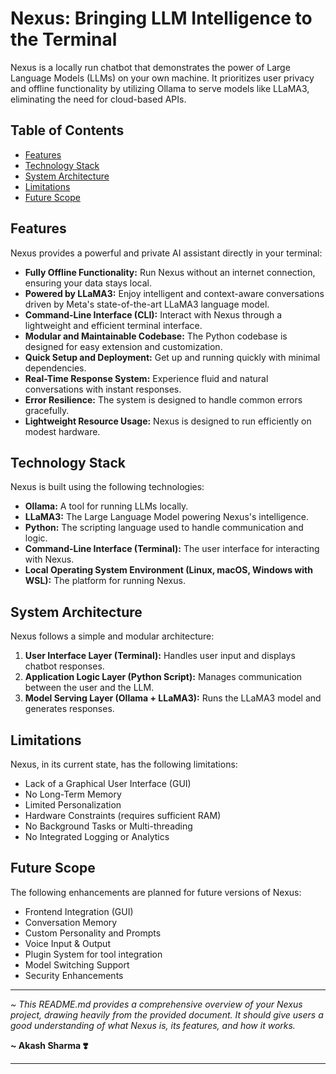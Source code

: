# Nexus: Bringing LLM Intelligence to the Terminal

Nexus is a locally run chatbot that demonstrates the power of Large Language Models (LLMs) on your own machine. It prioritizes user privacy and offline functionality by utilizing Ollama to serve models like LLaMA3, eliminating the need for cloud-based APIs.

## Table of Contents

* [   Features   ](#features)
* [   Technology Stack   ](#technology-stack)
* [   System Architecture   ](#system-architecture)
* [   Limitations   ](#limitations)
* [   Future Scope   ](#future-scope)

## Features

Nexus provides a powerful and private AI assistant directly in your terminal:

* **Fully Offline Functionality:** Run Nexus without an internet connection, ensuring your data stays local.
* **Powered by LLaMA3:** Enjoy intelligent and context-aware conversations driven by Meta's state-of-the-art LLaMA3 language model.
* **Command-Line Interface (CLI):** Interact with Nexus through a lightweight and efficient terminal interface.
* **Modular and Maintainable Codebase:** The Python codebase is designed for easy extension and customization.
* **Quick Setup and Deployment:** Get up and running quickly with minimal dependencies.
* **Real-Time Response System:** Experience fluid and natural conversations with instant responses.
* **Error Resilience:** The system is designed to handle common errors gracefully.
* **Lightweight Resource Usage:** Nexus is designed to run efficiently on modest hardware.

## Technology Stack

Nexus is built using the following technologies:

* **Ollama:** A tool for running LLMs locally.
* **LLaMA3:** The Large Language Model powering Nexus's intelligence.
* **Python:** The scripting language used to handle communication and logic.
* **Command-Line Interface (Terminal):** The user interface for interacting with Nexus.
* **Local Operating System Environment (Linux, macOS, Windows with WSL):** The platform for running Nexus.

## System Architecture

Nexus follows a simple and modular architecture:

1.  **User Interface Layer (Terminal):** Handles user input and displays chatbot responses.
2.  **Application Logic Layer (Python Script):** Manages communication between the user and the LLM.
3.  **Model Serving Layer (Ollama + LLaMA3):** Runs the LLaMA3 model and generates responses.

## Limitations

Nexus, in its current state, has the following limitations:

* Lack of a Graphical User Interface (GUI)
* No Long-Term Memory
* Limited Personalization
* Hardware Constraints (requires sufficient RAM)
* No Background Tasks or Multi-threading
* No Integrated Logging or Analytics

## Future Scope

The following enhancements are planned for future versions of Nexus:

* Frontend Integration (GUI)
* Conversation Memory
* Custom Personality and Prompts
* Voice Input & Output
* Plugin System for tool integration
* Model Switching Support
* Security Enhancements

---

*~ This README.md provides a comprehensive overview of your Nexus project, drawing heavily from the provided document. It should give users a good understanding of what Nexus is, its features, and how it works.*


**~ Akash Sharma ❣️**

---

